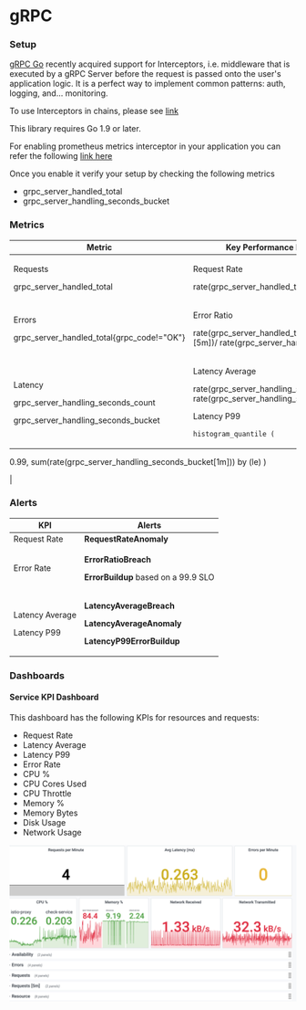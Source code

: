 # gRPC

### Setup

[gRPC Go](https://github.com/grpc/grpc-go) recently acquired support for Interceptors, i.e. middleware that is executed by a gRPC Server before the request is passed onto the user's application logic. It is a perfect way to implement common patterns: auth, logging, and... monitoring.

To use Interceptors in chains, please see [link](https://github.com/mwitkow/go-grpc-middleware)

This library requires Go 1.9 or later.

For enabling prometheus metrics interceptor in your application you can refer the following [link here](https://github.com/grpc-ecosystem/go-grpc-prometheus)

Once you enable it verify your setup by checking the following metrics

* grpc\_server\_handled\_total
* grpc\_server\_handling\_seconds\_bucket

### Metrics

| **Metric**                                                                                        | **Key Performance Indicator(KPI)**                                                                                                                                                                                                                                    |
| ------------------------------------------------------------------------------------------------- | --------------------------------------------------------------------------------------------------------------------------------------------------------------------------------------------------------------------------------------------------------------------- |
| <p>Requests</p><p>grpc_server_handled_total</p>                                                   | <p>Request Rate</p><p>rate(grpc_server_handled_total[5m])</p><p> </p>                                                                                                                                                                                                 |
| <p>Errors</p><p>grpc_server_handled_total{grpc_code!="OK"}</p>                                    | <p>Error Ratio</p><p>rate(grpc_server_handled_total{grpc_code!="OK"}[5m])/ rate(grpc_server_handled_total[5m])</p>                                                                                                                                                    |
| <p>Latency</p><p>grpc_server_handling_seconds_count</p><p>grpc_server_handling_seconds_bucket</p> | <p>Latency Average</p><p>rate(grpc_server_handling_seconds_count[5m])/ rate(grpc_server_handling_seconds_count[5m])</p><p>Latency P99</p><pre><code>histogram_quantile (
  0.99,
  sum(rate(grpc_server_handling_seconds_bucket[1m])) by (le)
)
</code></pre><p> </p> |

&#x20;

### Alerts

| **KPI**                                  | **Alerts**                                                                                                                              |
| ---------------------------------------- | --------------------------------------------------------------------------------------------------------------------------------------- |
| Request Rate                             | **RequestRateAnomaly**                                                                                                                  |
| Error Rate                               | <p><strong>ErrorRatioBreach</strong></p><p><strong>ErrorBuildup</strong> based on a 99.9 SLO</p>                                        |
| <p>Latency Average</p><p>Latency P99</p> | <p><strong>LatencyAverageBreach</strong></p><p><strong>LatencyAverageAnomaly</strong></p><p><strong>LatencyP99ErrorBuildup</strong></p> |

### Dashboards

#### Service KPI Dashboard

This dashboard has the following KPIs for resources and requests:

* Request Rate
* Latency Average
* Latency P99
* Error Rate
* CPU %
* CPU Cores Used
* CPU Throttle
* Memory %
* Memory Bytes
* Disk Usage
* Network Usage

![](<../../.gitbook/assets/dashboard-kpi.png>)
